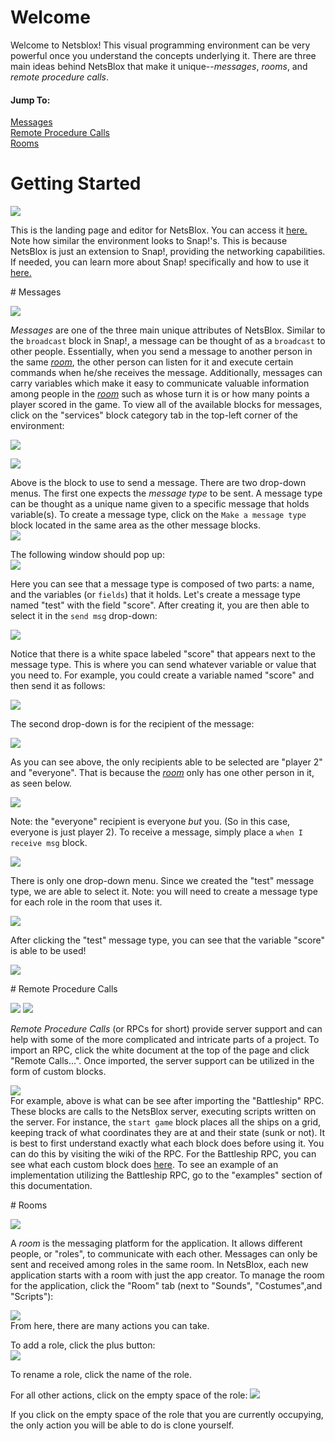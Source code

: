 # Welcome

Welcome to Netsblox! This visual programming environment can be very powerful once you understand the concepts underlying it. There are three main ideas behind NetsBlox that make it unique--*messages*, *rooms*, and *remote procedure calls*. 

#### Jump To:
[Messages](#messages)  
[Remote Procedure Calls](#rpcs)  
[Rooms](#rooms)  

# Getting Started

![](screenshots/home.PNG)

This is the landing page and editor for NetsBlox. You can access it [here.](http://editor.netsblox.org) Note how similar the environment looks to Snap!'s. This is because NetsBlox is just an extension to Snap!, providing the networking capabilities. If needed, you can learn more about Snap! specifically and how to use it [here.](http://snap.berkeley.edu/SnapManual.pdf)

<a name="messages"/>
# Messages

![](screenshots/message.PNG)

*Messages* are one of the three main unique attributes of NetsBlox. Similar to the `broadcast` block in Snap!, a message can be thought of as a `broadcast` to other people. Essentially, when you send a message to another person in the same *[room](#rooms)*, the other person can listen for it and execute certain commands when he/she receives the message. Additionally, messages can carry variables which make it easy to communicate valuable information among people in the *[room](#rooms)* such as whose turn it is or how many points a player scored in the game. To view all of the available blocks for messages, click on the "services" block category tab in the top-left corner of the environment:

![](screenshots/msg_category.PNG)

![](screenshots/sendmsg_dropdown.PNG)

Above is the block to use to send a message. There are two drop-down menus. The first one expects the *message type* to be sent. A message type can be thought as a unique name given to a specific message that holds variable(s). To create a message type, click on the `Make a message type` block located in the same area as the other message blocks.  
![](screenshots/makemsg.PNG)

The following window should pop up:  
![](screenshots/makemsg2.PNG)

Here you can see that a message type is composed of two parts: a name, and the variables (or `fields`) that it holds. Let's create a message type named "test" with the field "score". After creating it, you are then able to select it in the `send msg` drop-down:

![](screenshots/sendmsg_dropdown3.PNG)

Notice that there is a white space labeled "score" that appears next to the message type. This is where you can send whatever variable or value that you need to. For example, you could create a variable named "score" and then send it as follows: 

![](screenshots/send_score.PNG)

The second drop-down is for the recipient of the message:

![](screenshots/sendmsg_dropdown2.PNG) 

As you can see above, the only recipients able to be selected are "player 2" and "everyone". That is because the *[room](#rooms)* only has one other person in it, as seen below. 

![](screenshots/player2_room.PNG)

Note: the "everyone" recipient is everyone *but* you. (So in this case, everyone is just player 2). 
To receive a message, simply place a `when I receive msg` block. 

![](screenshots/msg_dropdown.PNG)

There is only one drop-down menu. Since we created the "test" message type, we are able to select it. Note: you will need to create a message type for each role in the room that uses it.

![](screenshots/msg_dropdown2.PNG)

After clicking the "test" message type, you can see that the variable "score" is able to be used!

![](screenshots/msg_dropdown3.PNG)

<a name="rpcs" />
# Remote Procedure Calls

![](screenshots/import_rpc.PNG) ![](screenshots/rpc.PNG)

*Remote Procedure Calls* (or RPCs for short) provide server support and can help with some of the more complicated and intricate parts of a project. To import an RPC, click the white document at the top of the page and click "Remote Calls...". Once imported, the server support can be utilized in the form of custom blocks. 

![](screenshots/rpcblocks.PNG)  
For example, above is what can be see after importing the "Battleship" RPC. These blocks are calls to the NetsBlox server, executing scripts written on the server. For instance, the `start game` block places all the ships on a grid, keeping track of what coordinates they are at and their state (sunk or not). It is best to first understand exactly what each block does before using it. You can do this by visiting the wiki of the RPC. For the Battleship RPC, you can see what each custom block does [here](https://github.com/NetsBlox/NetsBlox/wiki/Battleship-RPC). To see an example of an implementation utilizing the Battleship RPC, go to the "examples" section of this documentation.

<a name="rooms" />
# Rooms

![](screenshots/room.PNG)

A *room* is the messaging platform for the application. It allows different people, or "roles", to communicate with each other. Messages can only be sent and received among roles in the same room. In NetsBlox, each new application starts with a room with just the app creator. To manage the room for the application, click the "Room" tab (next to "Sounds", "Costumes",and "Scripts"):

![](screenshots/room2.PNG)  
From here, there are many actions you can take.

To add a role, click the plus button:  
![](screenshots/addrole.PNG)

To rename a role, click the name of the role. 

For all other actions, click on the empty space of the role:
![](screenshots/editrole.PNG)

If you click on the empty space of the role that you are currently occupying, the only action you will be able to do is clone yourself.

